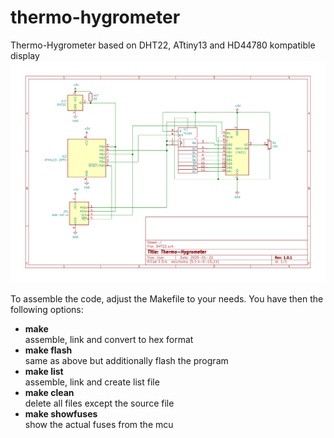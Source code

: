 # thermo-hygrometer
Thermo-Hygrometer based on DHT22, ATtiny13 and HD44780 kompatible display
 ![Circuit](https://github.com/rlnd-ldwg/thermo-hygrometer/blob/master/circuit.png)

To assemble the code, adjust the Makefile to your needs. You have then the following options:

* __make__  
assemble, link and convert to hex format
* __make flash__  
same as above but additionally flash the program
* __make list__  
assemble, link and create list file
* __make clean__  
delete all files except the source file
* __make showfuses__  
show the actual fuses from the mcu
